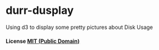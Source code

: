 # durr-dusplay

Using d3 to display some pretty pictures about Disk Usage

#### License [MIT (Public Domain)](LICENSE)
